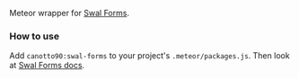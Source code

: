 Meteor wrapper for [Swal Forms](https://github.com/taromero/swal-forms/).

### How to use

Add `canotto90:swal-forms` to your project's `.meteor/packages.js`. Then look at [Swal Forms docs](https://github.com/taromero/swal-forms/).
